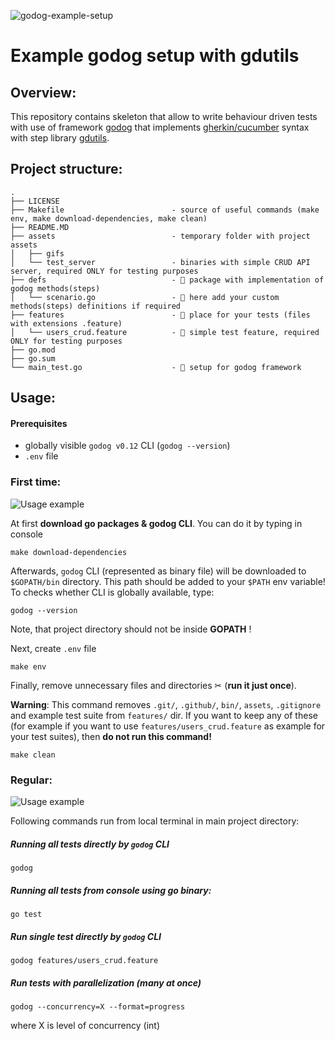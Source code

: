 ![godog-example-setup](https://github.com/pawelWritesCode/godog-example-setup/actions/workflows/go.yml/badge.svg)

# Example godog setup with gdutils

## Overview:

This repository contains skeleton that allow to write behaviour driven tests with use of framework [godog](https://github.com/cucumber/godog)
that implements [gherkin/cucumber](https://cucumber.io/docs/gherkin/) syntax with step library [gdutils](https://github.com/pawelWritesCode/gdutils).

## Project structure:
```
.
├── LICENSE
├── Makefile                        - source of useful commands (make env, make download-dependencies, make clean)
├── README.MD
├── assets                          - temporary folder with project assets
│   ├── gifs                  
│   └── test_server                 - binaries with simple CRUD API server, required ONLY for testing purposes
├── defs                            - 🥒 package with implementation of godog methods(steps)
│   └── scenario.go                 - 🥒 here add your custom methods(steps) definitions if required
├── features                        - 🥒 place for your tests (files with extensions .feature)
│   └── users_crud.feature          - 🥒 simple test feature, required ONLY for testing purposes
├── go.mod
├── go.sum
└── main_test.go                    - 🥒 setup for godog framework

```

## Usage:

#### Prerequisites

* globally visible `godog v0.12` CLI (`godog --version`)
* `.env` file

### First time:

![Usage example](assets/gifs/usage_1.gif)

At first **download go packages & godog CLI**. You can do it by typing in console

```shell
make download-dependencies
```

Afterwards, `godog` CLI (represented as binary file) will be downloaded to `$GOPATH/bin` directory. This path should be added to
your `$PATH` env variable! To checks whether CLI is globally available, type:

```shell
godog --version
```

Note, that project directory should not be inside **GOPATH** !

Next, create `.env` file
```shell
make env
```

Finally, remove unnecessary files and directories ✂ (**run it just once**).

**Warning**: This command removes `.git/`, `.github/`, `bin/`, `assets`, `.gitignore` and example test suite from `features/` dir. If you want 
to keep any of these (for example if you want to use `features/users_crud.feature` as example for your test suites),
then **do not run this command!**
```shell
make clean
```

### Regular:

![Usage example](assets/gifs/usage_2.gif)

Following commands run from local terminal in main project directory:

##### Running **all tests** directly by `godog` CLI

```
godog
```

##### Running **all tests** from console using **go** binary:

```
go test
```

##### Run **single test** directly by `godog` CLI

```
godog features/users_crud.feature
```

##### Run tests with parallelization (many at once)

```
godog --concurrency=X --format=progress
```
where X is level of concurrency (int)